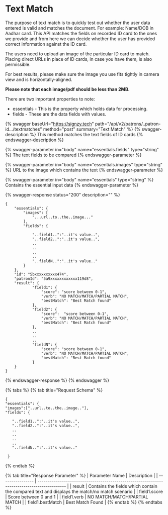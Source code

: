 # Text Match

The purpose of text match is to quickly test out whether the user data entered is valid and matches the document. For example: Name/DOB in Aadhar card. This API matches the fields on recorded ID card to the ones we provide and from here we can decide whether the user has provided correct information against the ID card.

The users need to upload an image of the particular ID card to match. Placing direct URLs in place of ID cards, in case you have them, is also permissible.

For best results, please make sure the image you use fits tightly in camera view and is horizontally-aligned.&#x20;

**Please note that each image/pdf should be less than 2MB.**

There are two important properties to note:

* essentials - This is the property which holds data for processing.
* fields - These are the data fields with values.

{% swagger baseUrl="https://signzy.tech" path="/api/v2/patrons/..patron-id.../textmatches" method="post" summary="Text Match" %}
{% swagger-description %}
This method matches the text fields of ID cards
{% endswagger-description %}

{% swagger-parameter in="body" name="essentials.fields" type="string" %}
The text fields to be compared
{% endswagger-parameter %}

{% swagger-parameter in="body" name="essentials.images" type="string" %}
URL to the image which contains the text
{% endswagger-parameter %}

{% swagger-parameter in="body" name="essentials" type="string" %}
Contains the essential input data
{% endswagger-parameter %}

{% swagger-response status="200" description="" %}
```
{
    "essentials": {
        "images": [
            "...url..to..the..image..."
        ],
        "fields": {

            "..field1..":"..it's value..",
            "..field2..":"..it's value..",
            ..
            ..
            ..
            ..
            "..fieldN..":"..it's value.."
        }
    },
    "id": "5bxxxxxxxxxx474",
    "patronId": "5a9xxxxxxxxxxxx119d8",
    "result": {
            "field1": {
                "score": "score between 0-1",
                "verb": "NO MATCH/MATCH/PARTIAL MATCH",
                "bestMatch": "Best Match found"
            },
            "field2": {
                "score":  "score between 0-1",
                "verb": "NO MATCH/MATCH/PARTIAL MATCH",
                "bestMatch": "Best Match found"
            },
            ..
            ..
            ..
            "fieldN": {
                "score": "score between 0-1",
                "verb": "NO MATCH/MATCH/PARTIAL MATCH",
                "bestMatch": "Best Match found"
            }
    }
}

```
{% endswagger-response %}
{% endswagger %}

{% tabs %}
{% tab title="Request Schema" %}
```
{
"essentials": {
"images":["..url..to..the..image.."],
"fields": {

   "..field1..":"..it's value..",
   "..field2..":"..it's value..",
   ..
   ..
   ..
   ..
   "..fieldN..":"..it's value.."

 }
```
{% endtab %}

{% tab title="Response Parameter" %}
| Parameter Name   | Description                                                                                  |
| ---------------- | -------------------------------------------------------------------------------------------- |
| result           | Contains the fields which contain the compared text and displays the match/no match scenario |
| field1.score     | Score between 0 and 1                                                                        |
| field1.verb      | NO MATCH/MATCH/PARTIAL MATCH                                                                 |
| field1.bestMatch | Best Match Found                                                                             |
{% endtab %}
{% endtabs %}

